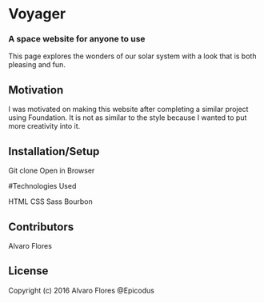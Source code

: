 # Voyager
### A space website for anyone to use

This page explores the wonders of our solar system with a look that is both pleasing and fun.

## Motivation

I was motivated on making this website after completing a similar project using Foundation. It is not as similar to the style because I wanted to put more creativity into it.

## Installation/Setup

Git clone
Open in Browser

#Technologies Used

HTML
CSS
Sass
Bourbon

## Contributors

Alvaro Flores

## License

Copyright (c) 2016 Alvaro Flores @Epicodus
